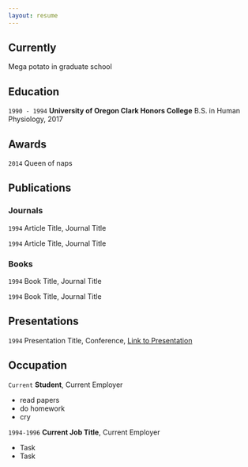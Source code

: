 ```yaml
---
layout: resume
---
```

## Currently

Mega potato in graduate school

## Education

`1990 - 1994`
__University of Oregon Clark Honors College__
B.S. in Human Physiology, 2017



## Awards

`2014`
Queen of naps

## Publications

<!-- A list is also available [online](https://scholar.google.co.uk/citations?user=LTOTl0YAAAAJ) -->

### Journals

`1994`
Article Title, Journal Title

`1994`
Article Title, Journal Title

### Books

`1994`
Book Title, Journal Title

`1994`
Book Title, Journal Title


## Presentations

`1994`
Presentation Title, Conference, <a href="https://MyWebsite.tld/presentation1">Link to Presentation</a>


## Occupation

`Current`
__Student__, Current Employer 

- read papers
- do homework
- cry

`1994-1996`
__Current Job Title__, Current Employer 

- Task
- Task



<!-- ### Footer

Last updated: May 2013 -->


